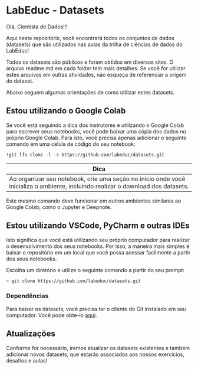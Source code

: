 # LabEduc - Datasets

Olá, Cientista de Dados!!!

Aqui neste repositório, você encontrará todos os conjuntos de dados (datasets) que são utilizados nas aulas da trilha de ciências de dados do LabEduc!

Todos os datasets são públicos e foram obtidos em diversos sites. O arquivo readme.md em cada folder tem mais detalhes. Se você for utilizar estes arquivos em outras atividades, não esqueça de referenciar a origem do dataset.

Abaixo seguem algumas orientações de como utilizar estes datasets.

## Estou utilizando o Google Colab

Se você está seguindo a dica dos instrutores e utilizando o Google Colab para escrever seus notebooks, você pode baixar uma cópia dos dados no próprio Google Colab. Para isto, você precisa apenas adicionar o seguinte comando em uma célula de código do seu notebook:

```colab
!git lfs clone -l -s https://github.com/labeduc/datasets.git
```

| **Dica**                                                                                                                         |
| -------------------------------------------------------------------------------------------------------------------------------- |
| Ao organizar seu notebook, crie uma seção no início onde você inicializa o ambiente, incluindo realizar o download dos datasets. |

Este mesmo comando deve funcionar em outros ambientes similares ao Google Colab, como o Jupyter e Deepnote.

## Estou utilizando VSCode, PyCharm e outras IDEs

Isto significa que você está utilizando seu próprio computador para realizar o desenvolvimento dos seus notebooks. Por isso, a maneira mais simples é baixar o repositório em um local que você possa acessar facilmente a partir dos seus notebooks.

Escolha um diretório e utilize o seguinte comando a partir do seu prompt:

```bash
> git clone https://github.com/labeduc/datasets.git
```

### Dependências

Para baixar os datasets, você precisa ter o cliente do Git instalado em seu computador. Você pode obte-lo [aqui](https://git-scm.com/download).

## Atualizações

Conforme for necessário, iremos atualizar os datasets existentes e também adicionar novos datasets, que estarão associados aos nossos exercícios, desafios e aulas!
